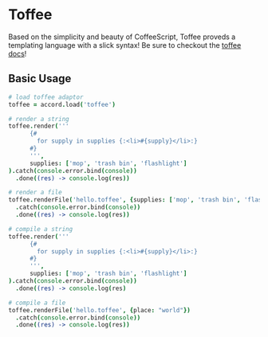 Toffee
===

Based on the simplicity and beauty of CoffeeScript, Toffee proveds a templating language with a slick syntax!
Be sure to checkout the [toffee docs](//github.com/malgorithms/toffee/blob/master/README.md)!

## Basic Usage

```coffeescript
# load toffee adaptor
toffee = accord.load('toffee')

# render a string
toffee.render('''
      {# 
        for supply in supplies {:<li>#{supply}</li>:}
      #}
      ''', 
      supplies: ['mop', 'trash bin', 'flashlight']
).catch(console.error.bind(console))
  .done((res) -> console.log(res))

# render a file
toffee.renderFile('hello.toffee', {supplies: ['mop', 'trash bin', 'flashlight']})
  .catch(console.error.bind(console))
  .done((res) -> console.log(res))

# compile a string
toffee.render('''
      {# 
        for supply in supplies {:<li>#{supply}</li>:}
      #}
      ''', 
      supplies: ['mop', 'trash bin', 'flashlight']
).catch(console.error.bind(console))
  .done((res) -> console.log(res)

# compile a file
toffee.renderFile('hello.toffee', {place: "world"})
  .catch(console.error.bind(console))
  .done((res) -> console.log(res))

```
